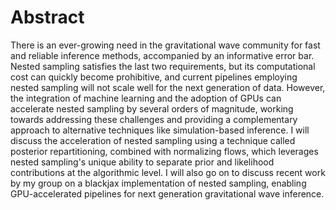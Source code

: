 # Abstract

There is an ever-growing need in the gravitational wave community for fast and reliable inference methods, accompanied by an informative error bar. Nested sampling satisfies the last two requirements, but its computational cost can quickly become prohibitive, and current pipelines employing nested sampling will not scale well for the next generation of data. However, the integration of machine learning and the adoption of GPUs can accelerate nested sampling by several orders of magnitude, working towards addressing these challenges and providing a complementary approach to alternative techniques like simulation-based inference. I will discuss the acceleration of nested sampling using a technique called posterior repartitioning, combined with normalizing flows, which leverages nested sampling's unique ability to separate prior and likelihood contributions at the algorithmic level. I will also go on to discuss recent work by my group on a blackjax implementation of nested sampling, enabling GPU-accelerated pipelines for next generation gravitational wave inference.

  

  

